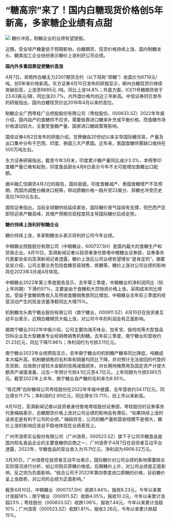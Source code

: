 # “糖高宗”来了！国内白糖现货价格创5年新高，多家糖企业绩有点甜

![](https://inews.gtimg.com/om_bt/ODHadSJ1AYsWjMrC4t9wbhiM0Ku_GAYAFlCyZW3JBwk1YAA/1000)
糖价冲高，制糖企业的业绩有望提振。

近期，受全球产糖量低于预期影响，白糖期货、现货价格持续上涨，国内制糖龙头、糖类加工企业纷纷表示糖价上涨利好公司业绩。

**国内外多重因素促使糖价高涨**

4月7日，郑商所白糖主力2307期货合约（以下简称“郑糖”）收盘价为6719元/吨，创5年来价格新高。东方证券4月10日发布的研报显示，柳州白糖现货价继续突破前高，上涨至6685元
/吨，同比上涨14.8%；外盘方面，ICE11号糖期货收于23.63美元/磅，同比涨20.7%，内外盘价格均创近三年新高。中信证券同日发布的研报指出，国内白糖现货价达2018年4月以来的高位。

制糖企业广西粤桂广业控股股份有限公司（粤桂股份，000833.SZ）2022年年报介绍，国内自产的食糖供不应求，需要依靠进口糖来补充或平衡价格，而食糖市场价格波动较大，主要受食糖产量、国家进口糖政策等影响。

国信证券4月2日发布的研报介绍，甘蔗糖自20世纪以来主导国际糖贸易，产量及出口集中分布于巴西、印度、泰国三大产蔗国。近年来，我国食糖供需缺口维持在500万吨左右。

东方证券研报指出，截至今年3月末，印度累计糖产量同比减少3.3%，本榨季印度糖产量已难有起色，印度食品部长4月6日表示今年不太可能增加食糖出口配额。

据中融汇信期货4月3日的报告，国际层面，印度食糖减产、泰国食糖增产不及预期，而国内调整白糖进口税等，带动原糖价格一路升至23美分、郑糖也冲至历史高位7400元左右。

国信证券指出，当前全球糖供给延续紧张，国际糖价景气延续有支撑，但巴西产区即将迎来产糖高峰，其增产预期兑现程度将主导国际糖价后续走势。

**糖价持续上涨利好制糖企业**

糖价持续上涨，多家制糖龙头表示将利好公司今年业绩。

中粮糖业控股股份有限公司（中粮糖业，600737.SH）是国内最大的食糖生产和贸易企业。4月10日，澎湃新闻记者以投资者身份致电中粮糖业证券部，证券事务代表翟垒垒向澎湃新闻记者透露，糖价上涨后公司业绩有望增长“是肯定的”。据翟垒垒介绍，公司主要业务包括食糖贸易销售、炼糖等，糖价上涨对公司业绩的影响将在2023年3月或4月体现。

中粮糖业2022年第三季度报告显示，去年第三季度，中粮糖业的净利润同比（较上年同期）下滑约57%，主要是由于食糖和大宗物资价格上涨，采购成本同比增加。受益于食糖销售收入及预收食糖销售款同比增加，中粮糖业去年前三季度的经营活动产生的现金流量净额同比大增75%。

机制糖龙头南宁糖业股份有限公司（南宁糖业，000911.SZ）4月10日在投资者互动平台表示，近期白糖期货大幅上涨，对公司今年的利润会有正面影响。

据南宁糖业2022年中报介绍，公司主要向海天味业、加多宝、娃哈哈等大型食品饮料企业及大型糖类专业经销商销售机制糖。去年前三季度，南宁糖业的营收约21.23亿元，同比下降11.86%；净利润约为亏损3.11亿元。

南宁糖业2022年业绩预告显示，去年南宁糖业的机制糖产糖率同比降低，吨糖成本大幅升高，机制糖销售的毛利率和销量均同比下降，并对预计无法收回的代垫的农资款、应收款计提较大金额的信用减值损失，对长期待摊费用及固定资产计提大额资产减值准备，过去一年预计亏损4.1亿元至4.7亿元，上年同期为亏损5365万元。截至2022年上半年，南宁糖业自产糖的毛利率为8.95%。

“桂花牌”白砂糖母公司粤桂股份在2022年年报中披露，去年营收约34.17亿元，同比增长11.7%；净利润约2.95亿元，同比增长13.71%，创上市以来新高。

4月10日，澎湃新闻记者以投资者身份致电粤桂股份证券部，粤桂股份的证券事务代表梅娟表示，白糖期货价格上涨对公司业绩的影响会有滞后，“如果持续上涨的话肯定是有利于公司的业绩。”
梅娟坦言，公司的糖产量和营收规模不是很大，糖价上涨的影响应该会平稳地体现在业绩表现上。

广州市浪奇实业股份有限公司（广州浪奇，000523.SZ）旗下子公司华糖食品是国内知名食品企业的主要食糖供应商之一，广州浪奇于4月7日在投资者互动平台透露，2022年，华糖食品的营业收入为15.11亿元，净利润为4908.52万元。

3月30日，广州浪奇在投资者互动平台表示，国际糖价对公司业绩的影响需要结合实际情况进行分析，如公司购买原糖价格低，后期糖价上升，对公司业绩是正面影响，反之则为负面影响，“结合公司于2022年第四季度进口原糖的价格，目前糖价呈上涨趋势，对公司的业绩为正面影响。”

截至4月10日，中粮糖业（600737.SH）收跌3.84%，报收8.23元，今年以来累计涨超18%；南宁糖业（000911.SZ）收跌4.05%，报收10.2元，今年以来累计涨超23%；粤桂股份（000833.SZ）收跌1.06%，报收7.44元，今年以来累计涨超10%；广州浪奇（000523.SZ）收跌1.81%，报收3.26元，今年以来累计跌超15%。

